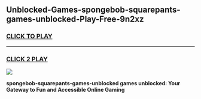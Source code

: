 
## Unblocked-Games-spongebob-squarepants-games-unblocked-Play-Free-9n2xz
<h3>
<a href="https://premium76.site?title=spongebob-squarepants-games-unblocked&ref=17A">CLICK TO PLAY</a></h3>
<hr>

<h3>
<a href="https://premium76.site?title=spongebob-squarepants-games-unblocked&ref=17A">CLICK 2 PLAY</a>
  
</h3>

<a href="https://premium76.site?title=spongebob-squarepants-games-unblocked&ref=17A"><img src="https://clearcache.store/games.png"></a>


**spongebob-squarepants-games-unblocked games unblocked: Your Gateway to Fun and Accessible Online Gaming**
